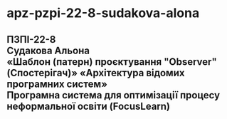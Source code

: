 # apz-pzpi-22-8-sudakova-alona  
ПЗПІ-22-8   
Судакова Альона  
«Шаблон (патерн) проєктування "Observer" (Спостерігач)»
«Архітектура відомих програмних систем»  
Програмна система для оптимізації процесу неформальної освіти (FocusLearn)  
--- 
